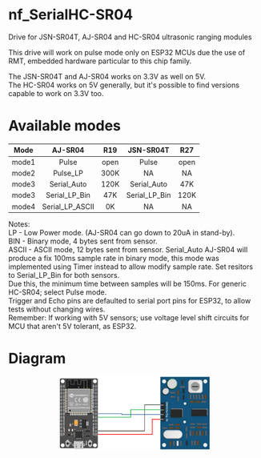 # nf_SerialHC-SR04
Drive for JSN-SR04T, AJ-SR04 and HC-SR04 ultrasonic ranging modules

This drive will work on pulse mode only on ESP32 MCUs due the use of RMT, embedded hardware particular to this chip family.

The JSN-SR04T and AJ-SR04 works on 3.3V as well on 5V.  
The HC-SR04 works on 5V generally, but it's possible to find versions capable to work on 3.3V too.

# Available modes 
Mode |    AJ-SR04    |    R19  | JSN-SR04T |  R27
---- | :-------------: | :--------:| :---------: | :------:
mode1|     Pulse     |   open  |   Pulse   | open
mode2|   Pulse_LP    |   300K  |     NA    |  NA
mode3|  Serial_Auto  |   120K  | Serial_Auto | 47K
mode3|  Serial_LP_Bin |   47K  | Serial_LP_Bin | 120K
mode4| Serial_LP_ASCII |   0K  |  NA          | NA

Notes:  
LP - Low Power mode. (AJ-SR04 can go down to 20uA in stand-by).  
BIN - Binary mode, 4 bytes sent from sensor.  
ASCII - ASCII mode, 12 bytes sent from sensor. 
Serial_Auto AJ-SR04 will produce a fix 100ms sample rate in binary mode, 
this mode was implemented using Timer instead to allow modify sample rate. Set resitors to Serial_LP_Bin for both sensors.  
Due this, the minimum time between samples will be 150ms. 
For generic HC-SR04; select Pulse mode.  
Trigger and Echo pins are defaulted to serial port pins for ESP32, to allow tests without changing wires.  
Remember: If working with 5V sensors; use voltage level shift circuits for MCU that aren't 5V tolerant, as ESP32.
# Diagram

<p align="center">
  <img src="https://github.com/up-streamer/nf_SerialHC-SR04/blob/master/nf_SerialHC-SR04_Diag.png" width="300" title="ESP32 Dev.kit v1 nf Com2">
</p>
